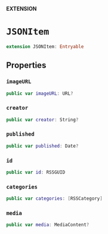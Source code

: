 **EXTENSION**

# `JSONItem`
```swift
extension JSONItem: Entryable
```

## Properties
### `imageURL`

```swift
public var imageURL: URL?
```

### `creator`

```swift
public var creator: String?
```

### `published`

```swift
public var published: Date?
```

### `id`

```swift
public var id: RSSGUID
```

### `categories`

```swift
public var categories: [RSSCategory]
```

### `media`

```swift
public var media: MediaContent?
```
